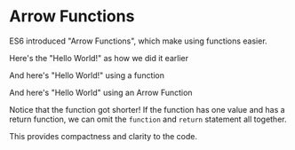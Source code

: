 <!--ArrowFunctions-->

# Arrow Functions

ES6 introduced "Arrow Functions", which make using functions easier. 

Here's the "Hello World!" as how we did it earlier

<script> 
 document.write("Hello World!");
</script>

And here's "Hello World!" using a function

<script>
  hello = function(){
    return "Hello World!"
  }
</script>

And here's "Hello World" using an Arrow Function

<script>
  hello = () => "Hello World!"
</script>

Notice that the function got shorter! If the function has one value and has a return function, we can omit the `function` and `return` statement all together. 

This provides compactness and clarity to the code. 





